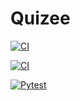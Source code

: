 # Quizee

[![CI](https://github.com/3114-HM/python/actions/workflows/main.yml/badge.svg)](https://github.com/3114-HM/python/actions/workflows/main.yml)

[![CI](https://github.com/3114-HM/python/actions/workflows/main.yml/badge.svg)](https://github.com/3114-HM/python/actions/workflows/main.yml)

[![Pytest](https://github.com/3114-HM/python/actions/workflows/pytest.yml/badge.svg)](https://github.com/3114-HM/python/actions/workflows/pytest.yml)
